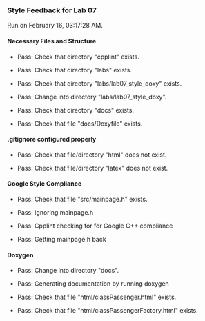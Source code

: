 ### Style Feedback for Lab 07

Run on February 16, 03:17:28 AM.


#### Necessary Files and Structure

+ Pass: Check that directory "cpplint" exists.

+ Pass: Check that directory "labs" exists.

+ Pass: Check that directory "labs/lab07_style_doxy" exists.

+ Pass: Change into directory "labs/lab07_style_doxy".

+ Pass: Check that directory "docs" exists.

+ Pass: Check that file "docs/Doxyfile" exists.


#### .gitignore configured properly

+ Pass: Check that file/directory "html" does not exist.

+ Pass: Check that file/directory "latex" does not exist.


#### Google Style Compliance

+ Pass: Check that file "src/mainpage.h" exists.

+ Pass: Ignoring mainpage.h



+ Pass: Cpplint checking for for Google C++ compliance

+ Pass: Getting mainpage.h back




#### Doxygen

+ Pass: Change into directory "docs".

+ Pass: Generating documentation by running doxygen

+ Pass: Check that file "html/classPassenger.html" exists.

+ Pass: Check that file "html/classPassengerFactory.html" exists.

